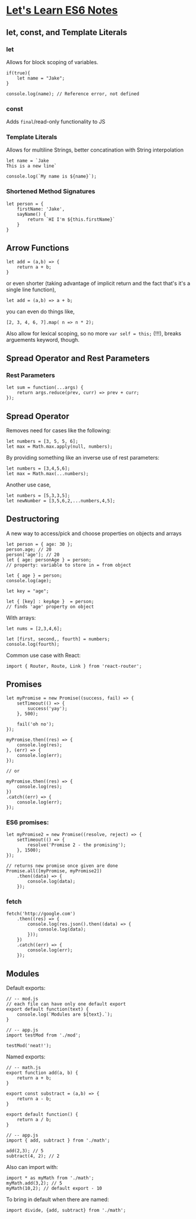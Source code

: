 # [Let's Learn ES6 Notes](https://www.youtube.com/playlist?list=PL57atfCFqj2h5fpdZD-doGEIs0NZxeJTX)

## let, const, and Template Literals

### let

Allows for block scoping of variables. 

```
if(true){
	let name = "Jake";
}

console.log(name); // Reference error, not defined
```

### const

Adds `final`/read-only functionality to JS

### Template Literals

Allows for multiline Strings, better concatination with String interpolation

```
let name = `Jake
This is a new line`
```

```
console.log(`My name is ${name}`);
```

### Shortened Method Signatures

```
let person = {
	firstName: 'Jake',
	sayName() {
		return `HI I'm ${this.firstName}`
	}
}
```

## Arrow Functions

```
let add = (a,b) => {
	return a + b;
}
```

or even shorter (taking advantage of implicit return and the fact that's it's a single line function), 

```
let add = (a,b) => a + b;
```

you can even do things like, 

```
[2, 3, 4, 6, 7].map( n => n * 2);
```

Also allow for lexical scoping, so no more `var self = this;` (!!!), breaks arguements keyword, though. 

## Spread Operator and Rest Parameters

### Rest Parameters

```
let sum = function(...args) {
	return args.reduce(prev, curr) => prev + curr;
});
```

## Spread Operator

Removes need for cases like the following:

```
let numbers = [3, 5, 5, 6];
let max = Math.max.apply(null, numbers);
```

By providing something like an inverse use of rest parameters:

```
let numbers = [3,4,5,6];
let max = Math.max(...numbers);
```

Another use case,

```
let numbers = [5,3,3,5];
let newNumber = [3,5,6,2,...numbers,4,5];
```

## Destructoring 

A new way to access/pick and choose properties on objects and arrays

```
let person = { age: 30 };
person.age; // 20
person['age']; // 20
let { age: personAge } = person;
// property: variable to store in = from object

let { age } = person;
console.log(age);
```

```
let key = "age";

let { [key] : keyAge }  = person;
// finds 'age' property on object
```

With arrays:

```
let nums = [2,3,4,6];

let [first, second,, fourth] = numbers;
console.log(fourth);
```

Common use case with React:

```
import { Router, Route, Link } from 'react-router';

```

## Promises

```
let myPromise = new Promise((success, fail) => {
	setTimeout(() => {
		success('yay');
	}, 500);
	
	fail('oh no');
});

myPromise.then((res) => {
	console.log(res);
}, (err) => {
	console.log(err);
});

// or 

myPromise.then((res) => {
	console.log(res);
})
.catch((err) => {
	console.log(err);
});
```

### ES6 promises:

```
let myPromise2 = new Promise((resolve, reject) => {
	setTimeout(() => {
		resolve('Promise 2 - the promising');
	}, 1500);
});

// returns new promise once given are done
Promise.all([myPromise, myPromise2])
	.then((data) => {
		console.log(data);
	});
```

### fetch

```
fetch('http://google.com')
	.then((res) => {
		console.log(res.json().then((data) => {
			console.log(data);
		}));
	})
	.catch((err) => {
		console.log(err);
	});
```

## Modules

Default exports:

```
// -- mod.js
// each file can have only one default export
export default function(text) {
	console.log(`Modules are ${text}.`);
}

// -- app.js
import testMod from './mod';

testMod('neat!');
```

Named exports: 

```
// -- math.js
export function add(a, b) {
	return a + b;
}

export const substract = (a,b) => {
	return a - b;
}

export default function() {
	return a / b;
}

// -- app.js
import { add, subtract } from './math';

add(2,3); // 5
subtract(4, 2); // 2
```

Also can import with:

```
import * as myMath from './math';
myMath.add(3,2); // 5
myMath(10,2); // default export - 10
```

To bring in default when there are named: 

```
import divide, {add, subtract} from './math';
```
